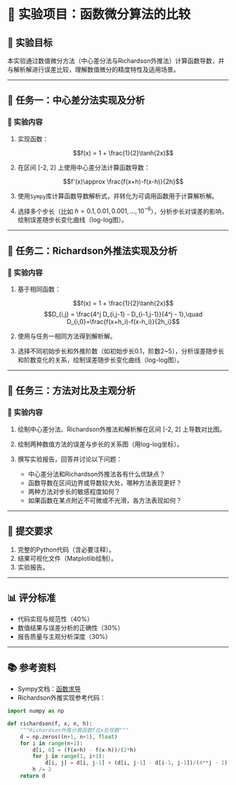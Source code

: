 
# 🌌 实验项目：函数微分算法的比较

## 🎯 实验目标
本实验通过数值微分方法（中心差分法与Richardson外推法）计算函数导数，并与解析解进行误差比较，理解数值微分的精度特性及适用场景。

---

## 📂 任务一：中心差分法实现及分析

### 🔹 实验内容
1. 实现函数：
   
   $$f(x) = 1 + \frac{1}{2}\tanh(2x)$$

2. 在区间 [-2, 2] 上使用中心差分法计算函数导数：
   
   $$f'(x)\approx \frac{f(x+h)-f(x-h)}{2h}$$
   

3. 使用`Sympy`库计算函数导数解析式，并转化为可调用函数用于计算解析解。

4. 选择多个步长（比如 $h = 0.1,0.01,0.001,...,10^{-6}$），分析步长对误差的影响，绘制误差随步长变化曲线（log-log图）。

---

## 📂 任务二：Richardson外推法实现及分析

### 🔹 实验内容
1. 基于相同函数：
   
   $$f(x) = 1 + \frac{1}{2}\tanh(2x)$$
   $$D_{i,j} = \frac{4^j D_{i,j-1} - D_{i-1,j-1}}{4^j - 1},\quad D_{i,0}=\frac{f(x+h_i)-f(x-h_i)}{2h_i}$$

3. 使用与任务一相同方法得到解析解。

4. 选择不同初始步长和外推阶数（如初始步长0.1，阶数2~5），分析误差随步长和阶数变化的关系，绘制误差随步长变化曲线（log-log图）。

---

## 📂 任务三：方法对比及主观分析

### 🔹 实验内容
1. 绘制中心差分法、Richardson外推法和解析解在区间 [-2, 2] 上导数对比图。

2. 绘制两种数值方法的误差与步长的关系图（用log-log坐标）。

3. 撰写实验报告，回答并讨论以下问题：
   - 中心差分法和Richardson外推法各有什么优缺点？
   - 函数导数在区间边界或导数较大处，哪种方法表现更好？
   - 两种方法对步长的敏感程度如何？
   - 如果函数在某点附近不可微或不光滑，各方法表现如何？

---

## 📌 提交要求
1. 完整的Python代码（含必要注释）。
2. 结果可视化文件（Matplotlib绘制）。
3. 实验报告。

---

## 📊 评分标准
- 代码实现与规范性（40%）
- 数值结果与误差分析的正确性（30%）
- 报告质量与主观分析深度（30%）

---

## 📚 参考资料
- Sympy文档：[函数求导](https://docs.sympy.org/latest/tutorials/intro-tutorial/differentiation.html)
- Richardson外推实现参考代码：

```python
import numpy as np

def richardson(f, x, n, h):
    """Richardson外推计算函数f在x处导数"""
    d = np.zeros((n+1, n+1), float)
    for i in range(n+1):
        d[i, 0] = (f(x+h) - f(x-h))/(2*h)
        for j in range(1, i+1):
            d[i, j] = d[i, j-1] + (d[i, j-1] - d[i-1, j-1])/(4**j - 1)
        h /= 2
    return d
```

